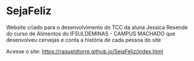 # SejaFeliz
Website criado para o desenvolvimento do TCC da aluna Jessica Resende do curso de Alimentos do IFSULDEMINAS - CAMPUS MACHADO que desenvolveu cervejas e conta a história de cada pessoa do site

Acesse o site: https://raqueldtorre.github.io/SejaFeliz/index.html
